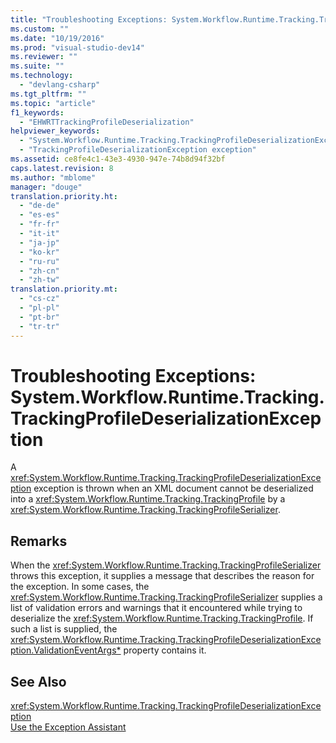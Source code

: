 ```yaml
---
title: "Troubleshooting Exceptions: System.Workflow.Runtime.Tracking.TrackingProfileDeserializationException | Microsoft Docs"
ms.custom: ""
ms.date: "10/19/2016"
ms.prod: "visual-studio-dev14"
ms.reviewer: ""
ms.suite: ""
ms.technology: 
  - "devlang-csharp"
ms.tgt_pltfrm: ""
ms.topic: "article"
f1_keywords: 
  - "EHWRTTrackingProfileDeserialization"
helpviewer_keywords: 
  - "System.Workflow.Runtime.Tracking.TrackingProfileDeserializationException exception"
  - "TrackingProfileDeserializationException exception"
ms.assetid: ce8fe4c1-43e3-4930-947e-74b8d94f32bf
caps.latest.revision: 8
ms.author: "mblome"
manager: "douge"
translation.priority.ht: 
  - "de-de"
  - "es-es"
  - "fr-fr"
  - "it-it"
  - "ja-jp"
  - "ko-kr"
  - "ru-ru"
  - "zh-cn"
  - "zh-tw"
translation.priority.mt: 
  - "cs-cz"
  - "pl-pl"
  - "pt-br"
  - "tr-tr"
---
```

# Troubleshooting Exceptions: System.Workflow.Runtime.Tracking.TrackingProfileDeserializationException
A <xref:System.Workflow.Runtime.Tracking.TrackingProfileDeserializationException> exception is thrown when an XML document cannot be deserialized into a <xref:System.Workflow.Runtime.Tracking.TrackingProfile> by a <xref:System.Workflow.Runtime.Tracking.TrackingProfileSerializer>.  
  
## Remarks  
 When the <xref:System.Workflow.Runtime.Tracking.TrackingProfileSerializer> throws this exception, it supplies a message that describes the reason for the exception. In some cases, the <xref:System.Workflow.Runtime.Tracking.TrackingProfileSerializer> supplies a list of validation errors and warnings that it encountered while trying to deserialize the <xref:System.Workflow.Runtime.Tracking.TrackingProfile>. If such a list is supplied, the <xref:System.Workflow.Runtime.Tracking.TrackingProfileDeserializationException.ValidationEventArgs*> property contains it.  
  
## See Also  
 <xref:System.Workflow.Runtime.Tracking.TrackingProfileDeserializationException>   
 [Use the Exception Assistant](../Topic/How%20to:%20Use%20the%20Exception%20Assistant.md)